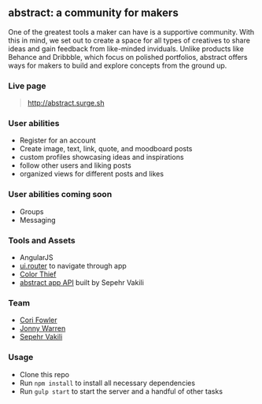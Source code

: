 ## abstract:  a community for makers

One of the greatest tools a maker can have is a supportive community.  With this in mind, we set out to create a space for all types of creatives to share ideas and gain feedback from like-minded inviduals.  Unlike products like Behance and Dribbble, which focus on polished portfolios, abstract offers ways for makers to build and explore concepts from the ground up.

### Live page

> http://abstract.surge.sh

### User abilities

- Register for an account
- Create image, text, link, quote, and moodboard posts
- custom profiles showcasing ideas and inspirations
- follow other users and liking posts
- organized views for different posts and likes

### User abilities coming soon

- Groups
- Messaging

### Tools and Assets

- AngularJS
- [ui.router](https://github.com/angular-ui/ui-router) to navigate through app
- [Color Thief](http://lokeshdhakar.com/projects/color-thief/)
- [abstract app API](https://github.com/Abstract-App/abstract-be) built by Sepehr Vakili

### Team

- [Cori Fowler](https://github.com/corifowler)
- [Jonny Warren](https://github.com/thedoublewolf)
- [Sepehr Vakili](https://github.com/sepehrvakili)

### Usage

- Clone this repo
- Run `npm install` to install all necessary dependencies
- Run `gulp start` to start the server and a handful of other tasks